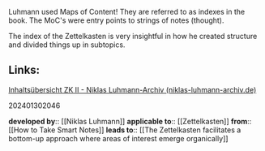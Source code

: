 Luhmann used Maps of Content! They are referred to as indexes in the book. The MoC's were entry points to strings of notes (thought).



The index of the Zettelkasten is very insightful in how he created structure and divided things up in subtopics.


## Links:

[Inhaltsübersicht ZK II - Niklas Luhmann-Archiv (niklas-luhmann-archiv.de)](https://niklas-luhmann-archiv.de/bestand/zettelkasten/inhaltsuebersicht#ZK_2_editor_I_9)

202401302046


**developed by**:: [[Niklas Luhmann]]
**applicable to**:: [[Zettelkasten]]
**from**:: [[How to Take Smart Notes]]
**leads to**:: [[The Zettelkasten facilitates a bottom-up approach where areas of interest emerge organically]]